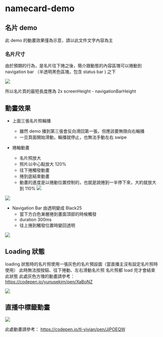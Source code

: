 # namecard-demo
## 名片 demo

此 demo 的動畫效果僅為示意，請以此文件文字內容為主


### 名片尺寸

由於預期的行為，是名片往下捲之後，簡介跟動態的內容區塊可以捲動到 navigation bar （半透明黑色區塊，包含 status bar ) 之下

![](https://paper-attachments.dropbox.com/s_0243D5CDCA730DAAAF37F1260A6EE631E374860C1D5CF91767A98580D9FE0F1F_1567587136207_image.png)


所以名片頁的最短長度應為 2x screenHeight - navigationBarHeight


## 動畫效果
- 上面三張名片照輪播
    - 雖然 demo 播到第三張會反向滑回第一張，但應該要無限向右輪播
    - 一旦頁面開始滑動，輪播就停止，也無法手動左右 swipe


- 捲軸動畫
    - 名片照放大
    - 照片以中心點放大 120%
    - 往下捲觸發動畫
    - 捲到底結束動畫
    - 動畫的進度是以捲動位置控制的，也就是說捲到一半停下來，大約就放大到 110% 
![](https://paper-attachments.dropbox.com/s_0243D5CDCA730DAAAF37F1260A6EE631E374860C1D5CF91767A98580D9FE0F1F_1567584386498_image.png)

![](https://paper-attachments.dropbox.com/s_0243D5CDCA730DAAAF37F1260A6EE631E374860C1D5CF91767A98580D9FE0F1F_1567589654701_image.png)

- Navigation Bar 由透明變成 Black25
    - 當下方白色漸層捲到畫面頂部的時候觸發
    - duration 300ms
    - 往上捲到觸發位置時變回透明
   
![](https://paper-attachments.dropbox.com/s_0243D5CDCA730DAAAF37F1260A6EE631E374860C1D5CF91767A98580D9FE0F1F_1567589759774_image.png)



## Loading 狀態

loading 狀態時的名片照使用一張灰色的名片預設圖（當直播主沒有設定名片照時使用）
此時無法按按鈕、往下捲動、左右滑動名片照
名片照都 load 完才會結束此狀態
此處灰色方塊的動畫請參考：
https://codepen.io/yunusekim/pen/XaBoNZ


![](https://paper-attachments.dropbox.com/s_0243D5CDCA730DAAAF37F1260A6EE631E374860C1D5CF91767A98580D9FE0F1F_1567589101976_image.png)



## 直播中標籤動畫



![](https://paper-attachments.dropbox.com/s_0243D5CDCA730DAAAF37F1260A6EE631E374860C1D5CF91767A98580D9FE0F1F_1567590545155_image.png)

此處動畫請參考：
https://codepen.io/tl-vivian/pen/JjPOEQW
